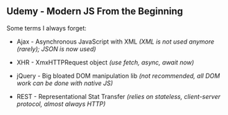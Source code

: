## Udemy - Modern JS From the Beginning

Some terms I always forget:

+ Ajax - Asynchronous JavaScript with XML  *(XML is not used anymore (rarely); JSON is now used)*

+ XHR - XmxHTTPRequest object  *(use fetch, async, await now)*

+ jQuery - Big bloated DOM manipulation lib  *(not recommended, all DOM work can be done with native JS)*
    
+ REST - Representational Stat Transfer  *(relies on stateless, client-server protocol, almost always HTTP)*
    

